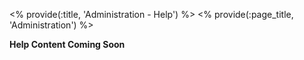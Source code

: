 <% provide(:title, 'Administration - Help') %>
<% provide(:page_title, 'Administration') %>

**Help Content Coming Soon**
